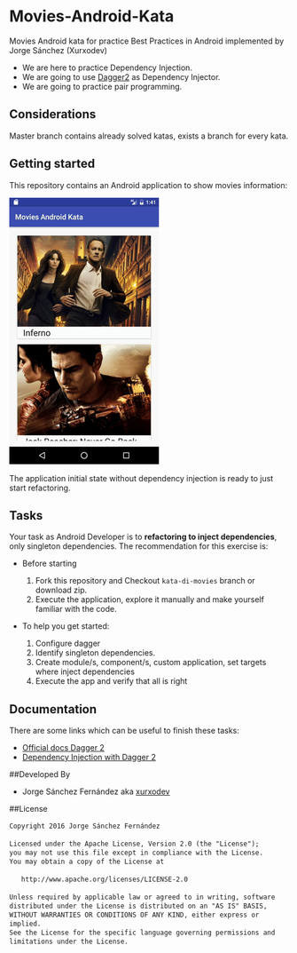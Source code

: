 # Movies-Android-Kata
Movies Android kata for practice Best Practices in Android implemented by Jorge Sánchez (Xurxodev)

- We are here to practice Dependency Injection.
- We are going to use [Dagger2](https://google.github.io/dagger/) as Dependency Injector.
- We are going to practice pair programming.

## Considerations 

Master branch contains already solved katas, exists a branch for every kata.

## Getting started

This repository contains an Android application to show movies information:

![](/art/movies.gif)

The application initial state without dependency injection is ready to just start refactoring. 

## Tasks

Your task as Android Developer is to **refactoring to inject dependencies**, only singleton dependencies.
The recommendation for this exercise is:

  * Before starting
    1. Fork this repository and Checkout `kata-di-movies` branch or download zip.
    3. Execute the application, explore it manually and make yourself familiar with the code.

  * To help you get started:     
    1. Configure dagger 
    2. Identify singleton dependencies.
    3. Create module/s, component/s, custom application, set targets where inject dependencies
    4. Execute the app and verify that all is right
    
## Documentation

There are some links which can be useful to finish these tasks:

* [Official docs Dagger 2](https://google.github.io/dagger/)
* [Dependency Injection with Dagger 2](https://guides.codepath.com/android/Dependency-Injection-with-Dagger-2)

##Developed By

* Jorge Sánchez Fernández aka [xurxodev](https://twitter.com/xurxodev)

##License


    Copyright 2016 Jorge Sánchez Fernández

    Licensed under the Apache License, Version 2.0 (the "License");
    you may not use this file except in compliance with the License.
    You may obtain a copy of the License at

       http://www.apache.org/licenses/LICENSE-2.0

    Unless required by applicable law or agreed to in writing, software
    distributed under the License is distributed on an "AS IS" BASIS,
    WITHOUT WARRANTIES OR CONDITIONS OF ANY KIND, either express or implied.
    See the License for the specific language governing permissions and
    limitations under the License.
